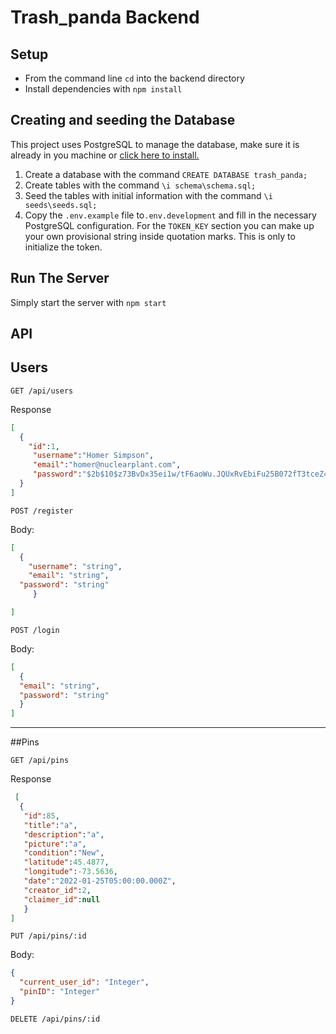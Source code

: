 
#  Trash_panda Backend

## Setup

*  From the command line `cd` into the backend directory                                                                                                                    
* Install dependencies with `npm install`

## Creating and seeding the Database
 
This project uses PostgreSQL to manage the database, make sure it is already in you machine or [click here to install.](https://www.postgresql.org/download/)                                             
               
1. Create a database with the command `CREATE DATABASE trash_panda;`
2. Create tables with the command `\i schema\schema.sql;`
3. Seed the tables with initial information with the command `\i seeds\seeds.sql;`
4. Copy the `.env.example` file to`.env.development` and fill in the necessary PostgreSQL configuration. For the `TOKEN_KEY` section you can make up your own provisional string inside quotation marks. This is only to initialize the token.

## Run The Server

Simply start the server with `npm start`

## API 
   
 
## Users
                   
`GET /api/users`

Response 
```json                                                              
[
  {
    "id":1,
     "username":"Homer Simpson",
     "email":"homer@nuclearplant.com",
     "password":"$2b$10$z73BvDx35ei1w/tF6aoWu.JQUxRvEbiFu25B072fT3tceZ4sppRWa"
  } 
]         
```       
`POST /register`
                                                     
Body:
```json
[
  {
	"username": "string",
	"email": "string",
  "password": "string"
     }

]
 ```
`POST /login`

Body: 
```json
[
  {
  "email": "string",
  "password": "string"		
  }
]
```
***

##Pins

`GET /api/pins`

Response
```json
 [               
  {
   "id":85,
   "title":"a",
   "description":"a",
   "picture":"a",
   "condition":"New",
   "latitude":45.4877,
   "longitude":-73.5636,
   "date":"2022-01-25T05:00:00.000Z",
   "creator_id":2,
   "claimer_id":null
   }
]

```
`PUT /api/pins/:id` 
   
Body: 
```json 
{
  "current_user_id": "Integer",
  "pinID": "Integer"
}
```
`DELETE /api/pins/:id`                                 